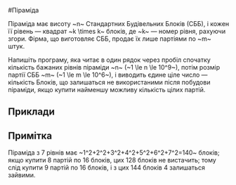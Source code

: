 #Піраміда

Піраміда має висоту ~n~ Стандартних Будівельних Блоків (СББ), і&nbsp;кожен її рівень — квадрат ~k \times k~ блоків, де ~k~ — номер рівня, рахуючи згори. Фірма, що&nbsp;виготовляє СББ, продає їх лише партіями по&nbsp;~m~ штук.

Напишіть програму, яка читає в&nbsp;один рядок через пробіл спочатку кількість бажаних рівнів піраміди ~n~ (~1 \le n \le 10^9~), потім розмір партії СББ ~m~ (~1 \le m \le 10^6~), і&nbsp;виводить єдине ціле число — кількість Блоків, що&nbsp;залишаться не використаними після побудови піраміди, якщо&nbsp;купити найменшу можливу кількість цілих партій.

## Приклади

## Примітка
Піраміда з&nbsp;7&nbsp;рівнів має ~1^2+2^2+3^2+4^2+5^2+6^2+7^2=140~ блоків; якщо&nbsp;купити 8&nbsp;партій по&nbsp;16&nbsp;блоків, цих 128&nbsp;блоків не вистачить; тому слід купити 9&nbsp;партій по&nbsp;16&nbsp;блоків, і&nbsp;з&nbsp;цих 144&nbsp;блоків 4 залишаться зайвими.﻿

